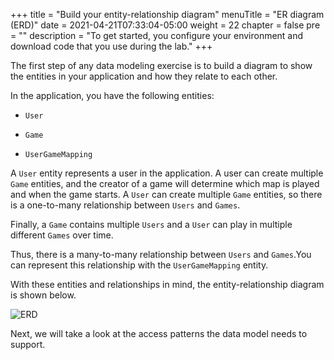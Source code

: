 +++
title = "Build your entity-relationship diagram"
menuTitle = "ER diagram (ERD)"
date = 2021-04-21T07:33:04-05:00
weight = 22
chapter = false
pre = ""
description = "To get started, you configure your environment and download code that you use during the lab."
+++

The first step of any data modeling exercise is to build a diagram to show the entities in your application and how they relate to each other.

In the application, you have the following entities:

- `User`

- `Game`

- `UserGameMapping`

A `User` entity represents a user in the application. A user can create multiple `Game` entities, and the creator of a game will determine which map is played and when the game starts. A `User` can create multiple `Game` entities, so there is a one-to-many relationship between `Users` and `Games`.

Finally, a `Game` contains multiple `Users` and a `User` can play in multiple different `Games` over time. 

Thus, there is a many-to-many relationship between `Users` and `Games`.You can represent this relationship with the `UserGameMapping` entity.

With these entities and relationships in mind, the entity-relationship diagram is shown below.

![ERD](/images/game-player-data/plan-model/erd.png)

Next, we will take a look at the access patterns the data model needs to support.
